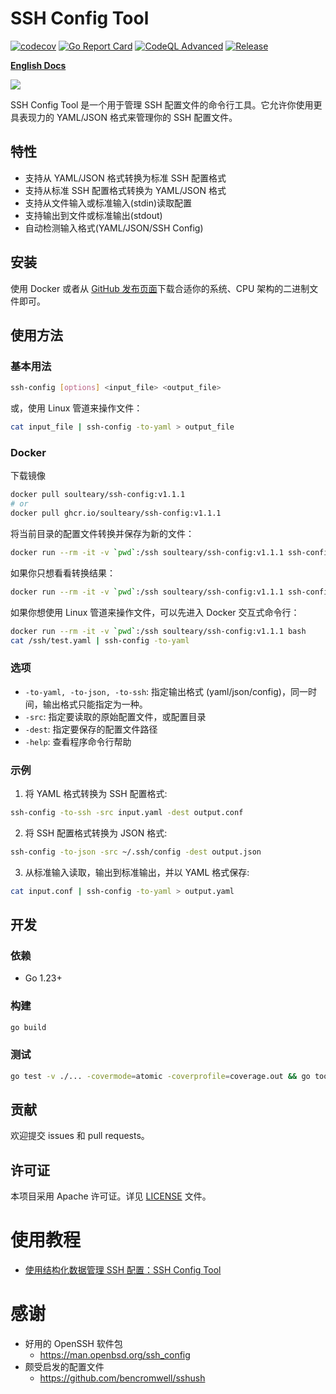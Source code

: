 # SSH Config Tool

[![codecov](https://codecov.io/gh/soulteary/ssh-config/branch/main/graph/badge.svg?token=W816DX12V8)](https://codecov.io/gh/soulteary/ssh-config) [![Go Report Card](https://goreportcard.com/badge/github.com/soulteary/ssh-config)](https://goreportcard.com/report/github.com/soulteary/ssh-config) [![CodeQL Advanced](https://github.com/soulteary/ssh-config/actions/workflows/codeql.yml/badge.svg)](https://github.com/soulteary/ssh-config/actions/workflows/codeql.yml) [![Release](https://github.com/soulteary/ssh-config/actions/workflows/build.yml/badge.svg)](https://github.com/soulteary/ssh-config/actions/workflows/build.yml)

**[English Docs](./README.md)**

<img src=".github/github-repo-card.png" >

SSH Config Tool 是一个用于管理 SSH 配置文件的命令行工具。它允许你使用更具表现力的 YAML/JSON 格式来管理你的 SSH 配置文件。

## 特性

- 支持从 YAML/JSON 格式转换为标准 SSH 配置格式
- 支持从标准 SSH 配置格式转换为 YAML/JSON 格式
- 支持从文件输入或标准输入(stdin)读取配置
- 支持输出到文件或标准输出(stdout)
- 自动检测输入格式(YAML/JSON/SSH Config)

## 安装

使用 Docker 或者从 [GitHub 发布页面](https://github.com/soulteary/ssh-config/releases)下载合适你的系统、CPU 架构的二进制文件即可。

## 使用方法

### 基本用法

```bash
ssh-config [options] <input_file> <output_file>
```

或，使用 Linux 管道来操作文件：

```bash
cat input_file | ssh-config -to-yaml > output_file
```

### Docker

下载镜像

```bash
docker pull soulteary/ssh-config:v1.1.1
# or
docker pull ghcr.io/soulteary/ssh-config:v1.1.1
```

将当前目录的配置文件转换并保存为新的文件：

```bash
docker run --rm -it -v `pwd`:/ssh soulteary/ssh-config:v1.1.1 ssh-config -to-yaml -src /ssh/test.yaml -dest /ssh/abc.yaml
```

如果你只想看看转换结果：

```bash
docker run --rm -it -v `pwd`:/ssh soulteary/ssh-config:v1.1.1 ssh-config -to-yaml -src /ssh/test.yaml
```

如果你想使用 Linux 管道来操作文件，可以先进入 Docker 交互式命令行：

```bash
docker run --rm -it -v `pwd`:/ssh soulteary/ssh-config:v1.1.1 bash
cat /ssh/test.yaml | ssh-config -to-yaml
```

### 选项

- `-to-yaml, -to-json, -to-ssh`: 指定输出格式 (yaml/json/config)，同一时间，输出格式只能指定为一种。
- `-src`: 指定要读取的原始配置文件，或配置目录
- `-dest`: 指定要保存的配置文件路径
- `-help`: 查看程序命令行帮助

### 示例

1. 将 YAML 格式转换为 SSH 配置格式:

```bash
ssh-config -to-ssh -src input.yaml -dest output.conf
```

2. 将 SSH 配置格式转换为 JSON 格式:

```bash
ssh-config -to-json -src ~/.ssh/config -dest output.json
```

3. 从标准输入读取，输出到标准输出，并以 YAML 格式保存:

```bash
cat input.conf | ssh-config -to-yaml > output.yaml
```

## 开发

### 依赖

- Go 1.23+

### 构建

```bash
go build
```

### 测试

```bash
go test -v ./... -covermode=atomic -coverprofile=coverage.out && go tool cover -html=coverage.out -o coverage.html
```

## 贡献

欢迎提交 issues 和 pull requests。

## 许可证

本项目采用 Apache 许可证。详见 [LICENSE](./LICENSE) 文件。

# 使用教程

- [使用结构化数据管理 SSH 配置：SSH Config Tool](https://soulteary.com/2024/10/15/manage-ssh-configuration-using-structure-data-ssh-config-tool.html)

# 感谢

- 好用的 OpenSSH 软件包
  - https://man.openbsd.org/ssh_config
- 颇受启发的配置文件
  - https://github.com/bencromwell/sshush
